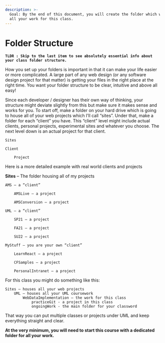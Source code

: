 ```yaml
---
description: >-
  Goal: By the end of this document, you will create the folder which will house
  all your work for this class.
---
```


# Folder Structure

**`TLDR : Skip to the last item to see absolutely essential info about your class folder structure.`**

How you set up your folders is important in that it can make your life easier or more complicated. A large part of any web design (or any software design project for that matter) is getting your files in the right place at the right time. You want your folder structure to be clear, intuitive and above all easy!

Since each developer / designer has their own way of thinking, your structure might deviate slightly from this but make sure it makes sense and works for you. To start off, make a folder on your hard drive which is going to house all of your web projects which I’ll call “sites”. Under that, make a folder for each “client” you have. This “client” level might include actual clients, personal projects, experimental sites and whatever you choose. The next level down is an actual project for that client.

`Sites`

```
Client

    Project
```

Here is a more detailed example with real world clients and projects

**Sites** – The folder housing all of my projects

```
AMS – a “client”

    AMSLive – a project

    AMSConversion – a project

UML – a “client”

    SP21 – a project

    FA21 – a project

    SU22 – a project

MyStuff – you are your own “client”

    LearnReact – a project

    CFSamples – a project

    PersonalIntranet – a project
```

For this class you might do something like this:

```
Sites – houses all your web projects
    UML – houses all your UML coursework
        WebDataImplementation – the work for this class
            practiceGit - a project in this class
            ongoingWork - the main folder for your classword
```

That way you can put multiple classes or projects under UML and keep everything straight and clear.

**At the very minimum, you will need to start this course with a dedicated folder for all your work.**\
&#x20;   &#x20;
